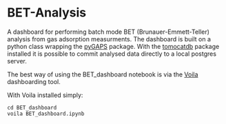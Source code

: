# BET-Analysis

A dashboard for performing batch mode BET (Brunauer-Emmett-Teller) analysis from gas adsorption measurments. The dashboard is built on a python class wrapping the [pyGAPS](https://pygaps.readthedocs.io/en/master/#) package. With the [tomocatdb](https://github.com/NicHaaJun/TomocatDB) package installed it is possible to commit analysed data directly to a local postgres server.

The best way of using the BET_dashboard notebook is via the [Voila](https://voila.readthedocs.io/en/stable/index.html) dashboarding tool.

With Voila installed simply:

```
cd BET_dashboard
voila BET_dashboard.ipynb
```



